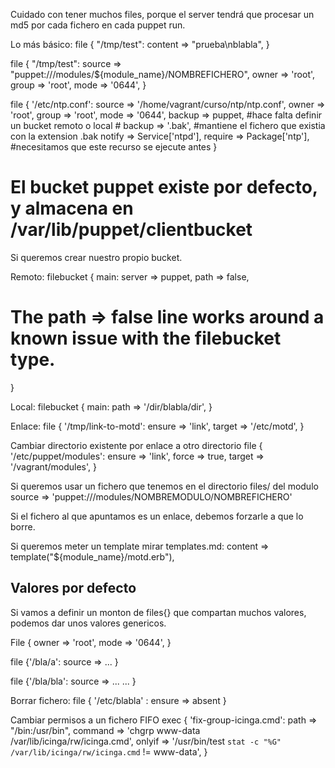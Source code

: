Cuidado con tener muchos files, porque el server tendrá que procesar un md5 por cada fichero en cada puppet run.

Lo más básico:
file { "/tmp/test":
  content => "prueba\nblabla",
}

file { "/tmp/test":
  source => "puppet:///modules/${module_name}/NOMBREFICHERO",
  owner => 'root',
  group => 'root',
  mode => '0644',
}

file { '/etc/ntp.conf':
        source => '/home/vagrant/curso/ntp/ntp.conf',
        owner => 'root',
        group => 'root',
        mode => '0644',
        backup => puppet, #hace falta definir un bucket remoto o local
        # backup => '.bak', #mantiene el fichero que existia con la extension .bak
	notify => Service['ntpd'],
        require => Package['ntp'], #necesitamos que este recurso se ejecute antes
}

# El bucket puppet existe por defecto, y almacena en /var/lib/puppet/clientbucket

Si queremos crear nuestro propio bucket.

Remoto:
filebucket { main:
  server => puppet,
  path   => false,
  # The path => false line works around a known issue with the filebucket type.
}

Local:
filebucket { main:
  path   => '/dir/blabla/dir',
}

Enlace:
file { '/tmp/link-to-motd':
  ensure => 'link',
  target => '/etc/motd',
}

Cambiar directorio existente por enlace a otro directorio
file { '/etc/puppet/modules':
  ensure => 'link',
  force => true,
  target => '/vagrant/modules',
}



Si queremos usar un fichero que tenemos en el directorio files/ del modulo
source => 'puppet:///modules/NOMBREMODULO/NOMBREFICHERO'


Si el fichero al que apuntamos es un enlace, debemos forzarle a que lo borre.

Si queremos meter un template mirar templates.md:
content => template("${module_name}/motd.erb"),


## Valores por defecto ##
Si vamos a definir un monton de files{} que compartan muchos valores, podemos dar unos valores genericos.

File {
  owner	=> 'root',
  mode	=> '0644',
}

file {'/bla/a':
  source	=> ...
}

file {'/bla/bla':
  source 	=> ...
  ...
}


Borrar fichero:
file { '/etc/blabla' :
  ensure => absent
}


Cambiar permisos a un fichero FIFO
  exec { 'fix-group-icinga.cmd':
    path => "/bin:/usr/bin",
    command => 'chgrp www-data /var/lib/icinga/rw/icinga.cmd',
    onlyif => '/usr/bin/test `stat -c "%G" /var/lib/icinga/rw/icinga.cmd` != www-data',
  }

